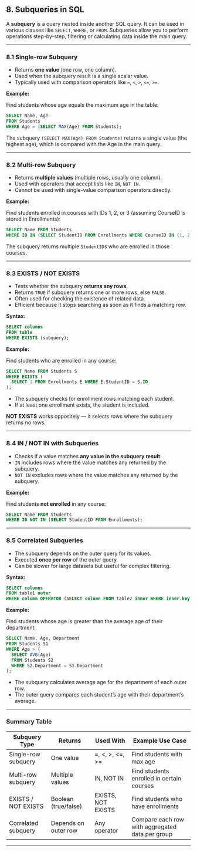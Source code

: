## 8. Subqueries in SQL

A **subquery** is a query nested inside another SQL query. It can be used in various clauses like `SELECT`, `WHERE`, or `FROM`. Subqueries allow you to perform operations step-by-step, filtering or calculating data inside the main query.

---

### 8.1 Single-row Subquery

* Returns **one value** (one row, one column).
* Used when the subquery result is a single scalar value.
* Typically used with comparison operators like `=`, `<`, `>`, `<=`, `>=`.

**Example:**

Find students whose age equals the maximum age in the table:

```sql
SELECT Name, Age
FROM Students
WHERE Age = (SELECT MAX(Age) FROM Students);
```

The subquery `(SELECT MAX(Age) FROM Students)` returns a single value (the highest age), which is compared with the Age in the main query.

---

### 8.2 Multi-row Subquery

* Returns **multiple values** (multiple rows, usually one column).
* Used with operators that accept lists like `IN`, `NOT IN`.
* Cannot be used with single-value comparison operators directly.

**Example:**

Find students enrolled in courses with IDs 1, 2, or 3 (assuming CourseID is stored in Enrollments):

```sql
SELECT Name FROM Students
WHERE ID IN (SELECT StudentID FROM Enrollments WHERE CourseID IN (1, 2, 3));
```

The subquery returns multiple `StudentID`s who are enrolled in those courses.

---

### 8.3 EXISTS / NOT EXISTS

* Tests whether the subquery **returns any rows**.
* Returns `TRUE` if subquery returns one or more rows, else `FALSE`.
* Often used for checking the existence of related data.
* Efficient because it stops searching as soon as it finds a matching row.

**Syntax:**

```sql
SELECT columns
FROM table
WHERE EXISTS (subquery);
```

**Example:**

Find students who are enrolled in any course:

```sql
SELECT Name FROM Students S
WHERE EXISTS (
  SELECT 1 FROM Enrollments E WHERE E.StudentID = S.ID
);
```

* The subquery checks for enrollment rows matching each student.
* If at least one enrollment exists, the student is included.

**NOT EXISTS** works oppositely — it selects rows where the subquery returns no rows.

---

### 8.4 IN / NOT IN with Subqueries

* Checks if a value matches **any value in the subquery result**.
* `IN` includes rows where the value matches any returned by the subquery.
* `NOT IN` excludes rows where the value matches any returned by the subquery.

**Example:**

Find students **not enrolled** in any course:

```sql
SELECT Name FROM Students
WHERE ID NOT IN (SELECT StudentID FROM Enrollments);
```

---

### 8.5 Correlated Subqueries

* The subquery depends on the outer query for its values.
* Executed **once per row** of the outer query.
* Can be slower for large datasets but useful for complex filtering.

**Syntax:**

```sql
SELECT columns
FROM table1 outer
WHERE column OPERATOR (SELECT column FROM table2 inner WHERE inner.key = outer.key);
```

**Example:**

Find students whose age is greater than the average age of their department:

```sql
SELECT Name, Age, Department
FROM Students S1
WHERE Age > (
  SELECT AVG(Age)
  FROM Students S2
  WHERE S2.Department = S1.Department
);
```

* The subquery calculates average age for the department of each outer row.
* The outer query compares each student’s age with their department’s average.

---

### Summary Table

| Subquery Type       | Returns              | Used With          | Example Use Case                                |
| ------------------- | -------------------- | ------------------ | ----------------------------------------------- |
| Single-row subquery | One value            | =, <, >, <=, >=    | Find students with max age                      |
| Multi-row subquery  | Multiple values      | IN, NOT IN         | Find students enrolled in certain courses       |
| EXISTS / NOT EXISTS | Boolean (true/false) | EXISTS, NOT EXISTS | Find students who have enrollments              |
| Correlated subquery | Depends on outer row | Any operator       | Compare each row with aggregated data per group |

---
